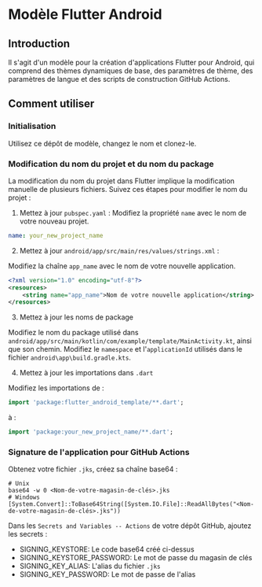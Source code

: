 # Modèle Flutter Android

## Introduction

Il s'agit d'un modèle pour la création d'applications Flutter pour Android, qui comprend des thèmes dynamiques de base, des paramètres de thème, des paramètres de langue et des scripts de construction GitHub Actions.

## Comment utiliser

### Initialisation

Utilisez ce dépôt de modèle, changez le nom et clonez-le.

### Modification du nom du projet et du nom du package

La modification du nom du projet dans Flutter implique la modification manuelle de plusieurs fichiers. Suivez ces étapes pour modifier le nom du projet :

1. Mettez à jour `pubspec.yaml` :
   Modifiez la propriété `name` avec le nom de votre nouveau projet.

```yaml
name: your_new_project_name
```

2. Mettez à jour `android/app/src/main/res/values/strings.xml` :

Modifiez la chaîne `app_name` avec le nom de votre nouvelle application.

```xml
<?xml version="1.0" encoding="utf-8"?>
<resources>
    <string name="app_name">Nom de votre nouvelle application</string>
</resources>
```

3. Mettez à jour les noms de package

Modifiez le nom du package utilisé dans `android/app/src/main/kotlin/com/example/template/MainActivity.kt`, ainsi que son chemin.
Modifiez le `namespace` et l'`applicationId` utilisés dans le fichier `android\app\build.gradle.kts`.

4. Mettez à jour les importations dans `.dart`

Modifiez les importations de :

```dart
import 'package:flutter_android_template/**.dart';
```

à :

```dart
import 'package:your_new_project_name/**.dart';
```

### Signature de l'application pour GitHub Actions

Obtenez votre fichier `.jks`, créez sa chaîne base64 :

```shell
# Unix
base64 -w 0 <Nom-de-votre-magasin-de-clés>.jks
# Windows
[System.Convert]::ToBase64String([System.IO.File]::ReadAllBytes("<Nom-de-votre-magasin-de-clés>.jks"))
```

Dans les `Secrets and Variables -- Actions` de votre dépôt GitHub, ajoutez les secrets :
- SIGNING_KEYSTORE: Le code base64 créé ci-dessus
- SIGNING_KEYSTORE_PASSWORD: Le mot de passe du magasin de clés
- SIGNING_KEY_ALIAS: L'alias du fichier `.jks`
- SIGNING_KEY_PASSWORD: Le mot de passe de l'alias
